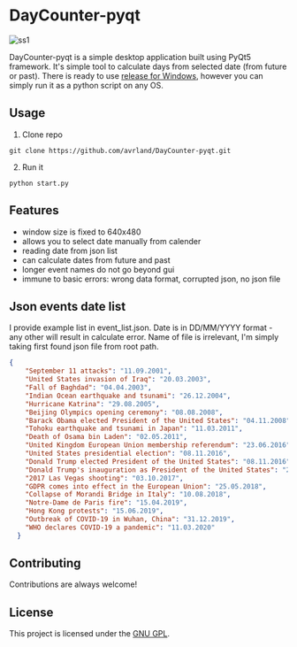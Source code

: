 # DayCounter-pyqt

![ss1](https://github.com/avrland/DayCounter-pyqt/raw/main/graphics/ss1.png)

DayCounter-pyqt is a simple desktop application built using PyQt5 framework. It's simple tool to calculate days from selected date (from future or past). There is ready to use [release for Windows](https://github.com/avrland/DayCounter-pyqt/releases/), however you can simply run it as a python script on any OS.

## Usage

1. Clone repo

```
git clone https://github.com/avrland/DayCounter-pyqt.git
```

2. Run it

```
python start.py
```

## Features

- window size is fixed to 640x480
- allows you to select date manually from calender
- reading date from json list
- can calculate dates from future and past
- longer event names do not go beyond gui
- immune to basic errors: wrong data format, corrupted json, no json file

## Json events date list

I provide example list in event_list.json. Date is in DD/MM/YYYY format - any other will result in calculate error. Name of file is irrelevant, I'm simply taking first found json file from root path.
```json
{
    "September 11 attacks": "11.09.2001",
    "United States invasion of Iraq": "20.03.2003",
    "Fall of Baghdad": "04.04.2003",
    "Indian Ocean earthquake and tsunami": "26.12.2004",
    "Hurricane Katrina": "29.08.2005",
    "Beijing Olympics opening ceremony": "08.08.2008",
    "Barack Obama elected President of the United States": "04.11.2008",
    "Tohoku earthquake and tsunami in Japan": "11.03.2011",
    "Death of Osama bin Laden": "02.05.2011",
    "United Kingdom European Union membership referendum": "23.06.2016",
    "United States presidential election": "08.11.2016",
    "Donald Trump elected President of the United States": "08.11.2016",
    "Donald Trump's inauguration as President of the United States": "20.01.2017",
    "2017 Las Vegas shooting": "03.10.2017",
    "GDPR comes into effect in the European Union": "25.05.2018",
    "Collapse of Morandi Bridge in Italy": "10.08.2018",
    "Notre-Dame de Paris fire": "15.04.2019",
    "Hong Kong protests": "15.06.2019",
    "Outbreak of COVID-19 in Wuhan, China": "31.12.2019",
    "WHO declares COVID-19 a pandemic": "11.03.2020"
  }
```
## Contributing

Contributions are always welcome!

## License

This project is licensed under the [GNU GPL](LICENSE).
